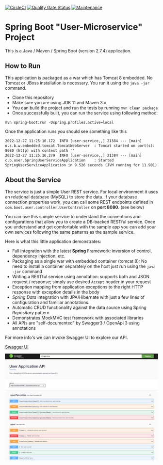 [![CircleCI](https://circleci.com/gh/SpringStoreOrg/com-boot-user-service.svg?style=shield)](https://app.circleci.com/pipelines/github/SpringStoreOrg/com-boot-user-service?branch=main)   [![Quality Gate Status](https://sonarcloud.io/api/project_badges/measure?project=SpringStoreOrg_com-boot-user-service&metric=alert_status)](https://sonarcloud.io/summary/new_code?id=SpringStoreOrg_com-boot-user-service) [![Maintenance](https://img.shields.io/badge/Maintained%3F-yes-green.svg)](https://github.com/SpringStoreOrg/com-boot-user-service/graphs/commit-activity)


# Spring Boot "User-Microservice" Project

This is a Java / Maven / Spring Boot (version 2.7.4) application.

## How to Run

This application is packaged as a war which has Tomcat 8 embedded. No Tomcat or JBoss installation is necessary. You run it using the ```java -jar``` command.

* Clone this repository
* Make sure you are using JDK 11 and Maven 3.x
* You can build the project and run the tests by running ```mvn clean package```
* Once successfully built, you can run the service using following method:
```
mvn spring-boot:run -Dspring.profiles.active=local
```
Once the application runs you should see something like this

```
2022-12-27 11:25:16.172  INFO [user-service,,] 21384 --- [main] o.s.b.w.embedded.tomcat.TomcatWebServer  : Tomcat started on port(s): 8080 (http) with context path ''
2022-12-27 11:25:16.279  INFO [user-service,,] 21384 --- [main] c.b.user.SpringUserServiceApplication    : Started SpringUserServiceApplication in 9.526 seconds (JVM running for 11.901)
```

## About the Service

The service is just a simple User REST service. For local environment it uses an relational database (MySQL) to store the data. If your database connection properties work, you can call some REST endpoints defined in ```com.boot.user.controller.UserController``` on **port 8080**. (see below)

You can use this sample service to understand the conventions and configurations that allow you to create a DB-backed RESTful service. Once you understand and get comfortable with the sample app you can add your own services following the same patterns as the sample service.

Here is what this little application demonstrates:

* Full integration with the latest **Spring** Framework: inversion of control, dependency injection, etc.
* Packaging as a single war with embedded container (tomcat 8): No need to install a container separately on the host just run using the ``java -jar`` command
* Writing a RESTful service using annotation: supports both and JSON request / response; simply use desired ``Accept`` header in your request
* Exception mapping from application exceptions to the right HTTP response with exception details in the body
* *Spring Data* Integration with JPA/Hibernate with just a few lines of configuration and familiar annotations.
* Automatic CRUD functionality against the data source using Spring *Repository* pattern
* Demonstrates MockMVC test framework with associated libraries
* All APIs are "self-documented" by Swagger3 / OpenApi 3 using annotations

For more info's we can invoke Swagger UI to explore our API.

[Swagger UI](http://localhost:8080/swagger-ui/index.html#/)

![Swagger UI](src/main/resources/img/swagger-ui.png)